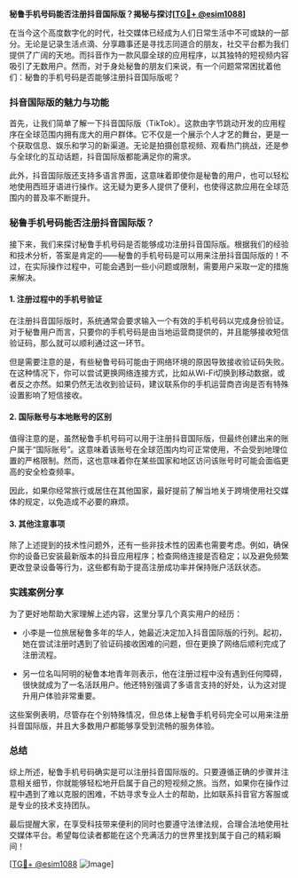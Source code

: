 **秘鲁手机号码能否注册抖音国际版？揭秘与探讨[[TG💪+ @esim1088](https://t.me/s/esim1088)]**

在当今这个高度数字化的时代，社交媒体已经成为人们日常生活中不可或缺的一部分。无论是记录生活点滴、分享趣事还是寻找志同道合的朋友，社交平台都为我们提供了广阔的天地。而抖音作为一款风靡全球的应用程序，以其独特的短视频内容吸引了无数用户。然而，对于身处秘鲁的朋友们来说，有一个问题常常困扰着他们：秘鲁的手机号码是否能够注册抖音国际版呢？

### 抖音国际版的魅力与功能

首先，让我们简单了解一下抖音国际版（TikTok）。这款由字节跳动开发的应用程序在全球范围内拥有庞大的用户群体。它不仅是一个展示个人才艺的舞台，更是一个获取信息、娱乐和学习的新渠道。无论是拍摄创意视频、观看热门挑战，还是参与全球化的互动话题，抖音国际版都能满足你的需求。

此外，抖音国际版还支持多语言界面，这意味着即使你是秘鲁的用户，也可以轻松地使用西班牙语进行操作。这无疑为更多人提供了便利，也使得这款应用在全球范围内的普及率不断提升。

### 秘鲁手机号码能否注册抖音国际版？

接下来，我们来探讨秘鲁手机号码是否能够成功注册抖音国际版。根据我们的经验和技术分析，答案是肯定的——秘鲁的手机号码是可以用来注册抖音国际版的！不过，在实际操作过程中，可能会遇到一些小问题或限制，需要用户采取一定的措施来解决。

#### 1. 注册过程中的手机号验证

在注册抖音国际版时，系统通常会要求输入一个有效的手机号码以完成身份验证。对于秘鲁用户而言，只要你的手机号码是由当地运营商提供的，并且能够接收短信验证码，那么就可以顺利通过这一环节。

但是需要注意的是，有些秘鲁号码可能由于网络环境的原因导致接收验证码失败。在这种情况下，你可以尝试更换网络连接方式，比如从Wi-Fi切换到移动数据，或者反之亦然。如果仍然无法收到验证码，建议联系你的手机运营商咨询是否有特殊设置影响了短信接收。

#### 2. 国际账号与本地账号的区别

值得注意的是，虽然秘鲁手机号码可以用于注册抖音国际版，但最终创建出来的账户属于“国际账号”。这意味着该账号在全球范围内均可正常使用，不会受到地理位置的严格限制。然而，这也意味着你在某些国家和地区访问该账号时可能会面临更高的安全检查频率。

因此，如果你经常旅行或居住在其他国家，最好提前了解当地关于跨境使用社交媒体的规定，以免造成不必要的麻烦。

#### 3. 其他注意事项

除了上述提到的技术性问题外，还有一些非技术性的因素也需要考虑。例如，确保你的设备已安装最新版本的抖音应用程序；检查网络连接是否稳定；以及避免频繁更改登录设备等行为，这些都有助于提高注册成功率并保持账户活跃状态。

### 实践案例分享

为了更好地帮助大家理解上述内容，这里分享几个真实用户的经历：

- 小李是一位旅居秘鲁多年的华人，她最近决定加入抖音国际版的行列。起初，她在尝试注册时遇到了验证码接收困难的问题，但在更换了网络后顺利完成了注册流程。
  
- 另一位名叫阿明的秘鲁本地青年则表示，他在注册过程中没有遇到任何障碍，很快就成为了一名活跃用户。他还特别强调了多语言支持的好处，认为这对提升用户体验非常重要。

这些案例表明，尽管存在个别特殊情况，但总体上秘鲁手机号码完全可以用来注册抖音国际版，并且大多数用户都能够享受到流畅的服务体验。

### 总结

综上所述，秘鲁手机号码确实是可以注册抖音国际版的。只要遵循正确的步骤并注意相关细节，你就能够轻松地开启属于自己的短视频之旅。当然，如果你在操作过程中遇到了难以克服的困难，不妨寻求专业人士的帮助，比如联系抖音官方客服或是专业的技术支持团队。

最后提醒大家，在享受科技带来便利的同时也要遵守法律法规，合理合法地使用社交媒体平台。希望每位读者都能在这个充满活力的世界里找到属于自己的精彩瞬间！

[[TG💪+ @esim1088](https://t.me/s/esim1088) ![Image](https://i.postimg.cc/4NQfJmqS/Snipaste-2025-05-13-00-14-12.png)]
